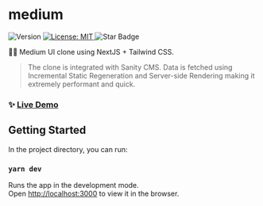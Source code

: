 # medium

<p>
  <img alt="Version" src="https://img.shields.io/badge/version-0.1.0-blue.svg?cacheSeconds=2592000" />
  <a href="#" target="_blank">
    <img alt="License: MIT" src="https://img.shields.io/badge/License-MIT-yellow.svg" />
  </a>
  <img src="https://img.shields.io/static/v1?label=%F0%9F%8C%9F&message=If%20Useful&style=style=flat&color=BC4E99" alt="Star Badge"/>
</p>

✍🏻 Medium UI clone using NextJS + Tailwind CSS.

> The clone is integrated with Sanity CMS. Data is fetched using Incremental Static Regeneration and Server-side Rendering making it extremely performant and quick.

### ✨ [Live Demo](https://shubh73-medium.vercel.app/)

## Getting Started 

In the project directory, you can run:

### `yarn dev`

Runs the app in the development mode.\
Open [http://localhost:3000](http://localhost:3000) to view it in the browser.
